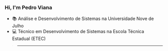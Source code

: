### Hi, I'm Pedro Viana


- 📚 Análise e Desenvolvimento de Sistemas na Universidade Nove de Julho
- 💻 Técnico em Desenvolvimento de Sistemas na Escola Técnica Estadual (ETEC)  
> --------------------------------------------------------------------------------------------------- 

